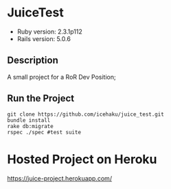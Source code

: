 # JuiceTest

* Ruby version: 2.3.1p112
* Rails version: 5.0.6

## Description

A small project for a RoR Dev Position;

## Run the Project

```console
git clone https://github.com/icehaku/juice_test.git
bundle install
rake db:migrate
rspec ./spec #test suite
```
# Hosted Project on Heroku

https://juice-project.herokuapp.com/
